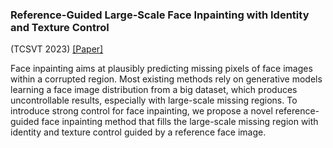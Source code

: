 ### Reference-Guided Large-Scale Face Inpainting with Identity and Texture Control 
(TCSVT 2023) [[Paper]](https://arxiv.org/pdf/2303.07014.pdf)

Face inpainting aims at plausibly predicting missing
pixels of face images within a corrupted region. Most existing
methods rely on generative models learning a face image distribution from a big dataset, which produces uncontrollable results,
especially with large-scale missing regions. To introduce strong
control for face inpainting, we propose a novel reference-guided
face inpainting method that fills the large-scale missing region
with identity and texture control guided by a reference face
image.
